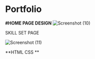 # Portfolio

**#HOME PAGE DESIGN**
![Screenshot (10)](https://github.com/reddi-18/Portfolio/assets/158818972/8be23362-c388-45bc-b560-da8f6d4216d8)

SKILL SET PAGE

![Screenshot (11)](https://github.com/reddi-18/Portfolio/assets/158818972/dd0c24fb-4a85-462b-8116-8ad8df2db561)

**HTML
CSS
**
